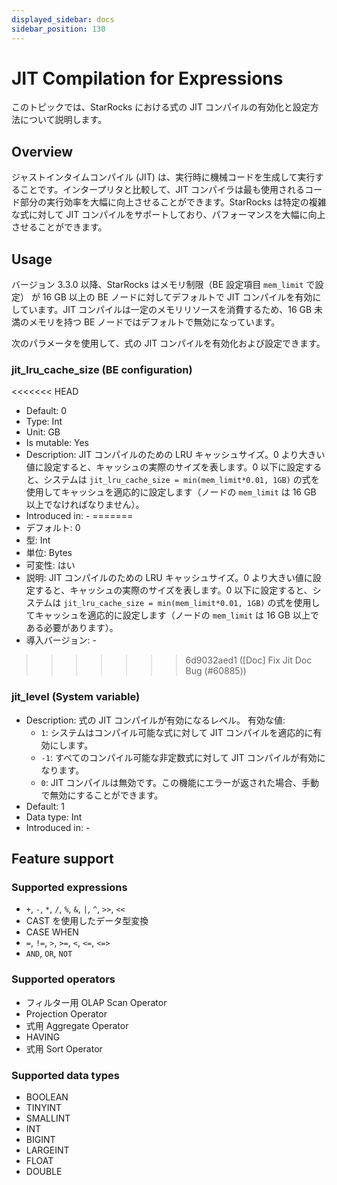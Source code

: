```yaml
---
displayed_sidebar: docs
sidebar_position: 130
---
```


# JIT Compilation for Expressions

このトピックでは、StarRocks における式の JIT コンパイルの有効化と設定方法について説明します。

## Overview

ジャストインタイムコンパイル (JIT) は、実行時に機械コードを生成して実行することです。インタープリタと比較して、JIT コンパイラは最も使用されるコード部分の実行効率を大幅に向上させることができます。StarRocks は特定の複雑な式に対して JIT コンパイルをサポートしており、パフォーマンスを大幅に向上させることができます。

## Usage

バージョン 3.3.0 以降、StarRocks はメモリ制限（BE 設定項目 `mem_limit` で設定） が 16 GB 以上の BE ノードに対してデフォルトで JIT コンパイルを有効にしています。JIT コンパイルは一定のメモリリソースを消費するため、16 GB 未満のメモリを持つ BE ノードではデフォルトで無効になっています。

次のパラメータを使用して、式の JIT コンパイルを有効化および設定できます。

### jit_lru_cache_size (BE configuration)

<<<<<<< HEAD
- Default: 0
- Type: Int
- Unit: GB
- Is mutable: Yes
- Description: JIT コンパイルのための LRU キャッシュサイズ。0 より大きい値に設定すると、キャッシュの実際のサイズを表します。0 以下に設定すると、システムは `jit_lru_cache_size = min(mem_limit*0.01, 1GB)` の式を使用してキャッシュを適応的に設定します（ノードの `mem_limit` は 16 GB 以上でなければなりません）。
- Introduced in: -
=======
- デフォルト: 0
- 型: Int
- 単位: Bytes
- 可変性: はい
- 説明: JIT コンパイルのための LRU キャッシュサイズ。0 より大きい値に設定すると、キャッシュの実際のサイズを表します。0 以下に設定すると、システムは `jit_lru_cache_size = min(mem_limit*0.01, 1GB)` の式を使用してキャッシュを適応的に設定します（ノードの `mem_limit` は 16 GB 以上である必要があります）。
- 導入バージョン: -
>>>>>>> 6d9032aed1 ([Doc] Fix Jit Doc Bug (#60885))

### jit_level (System variable)

- Description: 式の JIT コンパイルが有効になるレベル。 有効な値:
  - `1`: システムはコンパイル可能な式に対して JIT コンパイルを適応的に有効にします。
  - `-1`: すべてのコンパイル可能な非定数式に対して JIT コンパイルが有効になります。
  - `0`: JIT コンパイルは無効です。この機能にエラーが返された場合、手動で無効にすることができます。
- Default: 1
- Data type: Int
- Introduced in: -

## Feature support

### Supported expressions

- `+`, `-`, `*`, `/`, `%`, `&`, `|`, `^`, `>>`, `<<`
- CAST を使用したデータ型変換
- CASE WHEN
- `=`, `!=`, `>`, `>=`, `<`, `<=`, `<=>`
- `AND`, `OR`, `NOT`

### Supported operators

- フィルター用 OLAP Scan Operator
- Projection Operator
- 式用 Aggregate Operator
- HAVING
- 式用 Sort Operator

### Supported data types

- BOOLEAN
- TINYINT
- SMALLINT
- INT
- BIGINT
- LARGEINT
- FLOAT
- DOUBLE